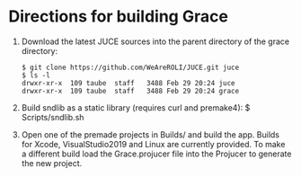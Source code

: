 # Directions for building Grace

1. Download the latest JUCE sources into the parent directory of the grace directory:

       $ git clone https://github.com/WeAreROLI/JUCE.git juce
       $ ls -l
       drwxr-xr-x  109 taube  staff   3488 Feb 29 20:24 juce
       drwxr-xr-x  109 taube  staff   3488 Feb 29 20:24 grace


2. Build sndlib as a static library (requires curl and premake4):
       $ Scripts/sndlib.sh

3. Open one of the premade projects in Builds/ and build the app.  Builds for Xcode, VisualStudio2019 
and Linux are currently provided. To make a different build load the Grace.projucer file into the Projucer
to generate the new project.
